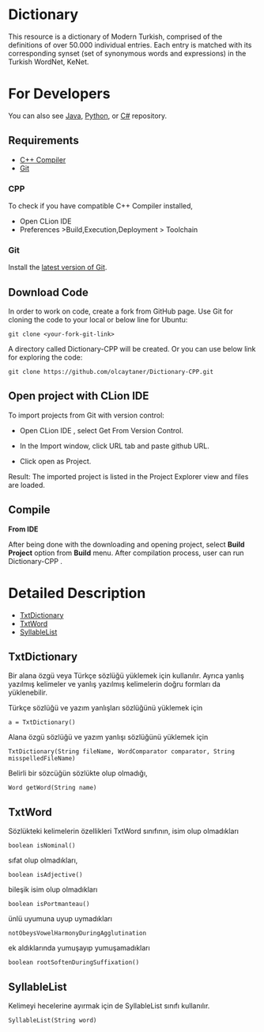 # Dictionary

This resource is a dictionary of Modern Turkish, comprised of the definitions of over 50.000 individual entries. Each entry is matched with its corresponding synset (set of synonymous words and expressions) in the Turkish WordNet, KeNet.

For Developers
============
You can also see [Java](https://github.com/olcaytaner/Dictionary), [Python](https://github.com/olcaytaner/Dictionary-Py), or [C#](https://github.com/olcaytaner/Dictionary-CS) repository.

## Requirements

* [C++ Compiler](#cpp)
* [Git](#git)


### CPP
To check if you have compatible C++ Compiler installed,
* Open CLion IDE 
* Preferences >Build,Execution,Deployment > Toolchain  

### Git

Install the [latest version of Git](https://git-scm.com/book/en/v2/Getting-Started-Installing-Git).

## Download Code

In order to work on code, create a fork from GitHub page. 
Use Git for cloning the code to your local or below line for Ubuntu:

	git clone <your-fork-git-link>

A directory called Dictionary-CPP will be created. Or you can use below link for exploring the code:

	git clone https://github.com/olcaytaner/Dictionary-CPP.git

## Open project with CLion IDE

To import projects from Git with version control:

* Open CLion IDE , select Get From Version Control.

* In the Import window, click URL tab and paste github URL.

* Click open as Project.

Result: The imported project is listed in the Project Explorer view and files are loaded.


## Compile

**From IDE**

After being done with the downloading and opening project, select **Build Project** option from **Build** menu. After compilation process, user can run Dictionary-CPP .

Detailed Description
============
+ [TxtDictionary](#txtdictionary)
+ [TxtWord](#txtword)
+ [SyllableList](#syllablelist)

## TxtDictionary

Bir alana özgü veya Türkçe sözlüğü yüklemek için kullanılır. Ayrıca yanlış yazılmış
kelimeler ve yanlış yazılmış kelimelerin doğru formları da yüklenebilir.

Türkçe sözlüğü ve yazım yanlışları sözlüğünü yüklemek için

	a = TxtDictionary()
	
Alana özgü sözlüğü ve yazım yanlışı sözlüğünü yüklemek için

	TxtDictionary(String fileName, WordComparator comparator, String misspelledFileName)

Belirli bir sözcüğün sözlükte olup olmadığı,

	Word getWord(String name)

## TxtWord

Sözlükteki kelimelerin özellikleri TxtWord sınıfının, isim olup olmadıkları

	boolean isNominal()

sıfat olup olmadıkları,

	boolean isAdjective()

bileşik isim olup olmadıkları

	boolean isPortmanteau()

ünlü uyumuna uyup uymadıkları

	notObeysVowelHarmonyDuringAgglutination

ek aldıklarında yumuşayıp yumuşamadıkları

	boolean rootSoftenDuringSuffixation()

## SyllableList

Kelimeyi hecelerine ayırmak için de SyllableList sınıfı kullanılır.

	SyllableList(String word)
